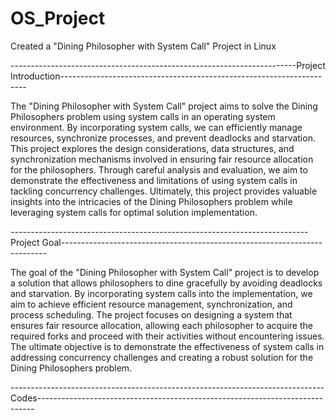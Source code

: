 # OS_Project
Created a "Dining Philosopher with System Call" Project in Linux


-----------------------------------------------------------------------Project Introduction---------------------------------------------------------------------

The "Dining Philosopher with System Call" project aims to solve the Dining Philosophers problem using system calls in an operating system environment. By incorporating system calls, we can efficiently manage resources, synchronize processes, and prevent deadlocks and starvation. This project explores the design considerations, data structures, and synchronization mechanisms involved in ensuring fair resource allocation for the philosophers. Through careful analysis and evaluation, we aim to demonstrate the effectiveness and limitations of using system calls in tackling concurrency challenges. Ultimately, this project provides valuable insights into the intricacies of the Dining Philosophers problem while leveraging system calls for optimal solution implementation.


--------------------------------------------------------------------------Project Goal--------------------------------------------------------------------------


The goal of the "Dining Philosopher with System Call" project is to develop a solution that allows philosophers to dine gracefully by avoiding deadlocks and starvation. By incorporating system calls into the implementation, we aim to achieve efficient resource management, synchronization, and process scheduling. The project focuses on designing a system that ensures fair resource allocation, allowing each philosopher to acquire the required forks and proceed with their activities without encountering issues. The ultimate objective is to demonstrate the effectiveness of system calls in addressing concurrency challenges and creating a robust solution for the Dining Philosophers problem.



------------------------------------------------------------------------------Codes-----------------------------------------------------------------------------
